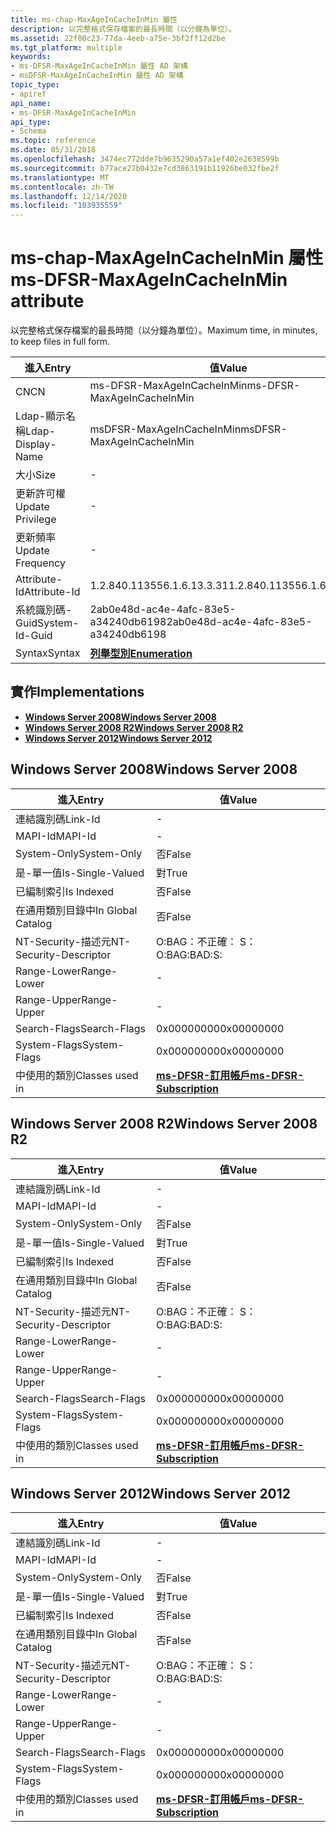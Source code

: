 ```yaml
---
title: ms-chap-MaxAgeInCacheInMin 屬性
description: 以完整格式保存檔案的最長時間（以分鐘為單位）。
ms.assetid: 22f00c23-77da-4eeb-a75e-3bf2ff12d2be
ms.tgt_platform: multiple
keywords:
- ms-DFSR-MaxAgeInCacheInMin 屬性 AD 架構
- msDFSR-MaxAgeInCacheInMin 屬性 AD 架構
topic_type:
- apiref
api_name:
- ms-DFSR-MaxAgeInCacheInMin
api_type:
- Schema
ms.topic: reference
ms.date: 05/31/2018
ms.openlocfilehash: 3474ec772dde7b9635290a57a1ef402e2638599b
ms.sourcegitcommit: b77ace27b0432e7cd3863191b11926be032fbe2f
ms.translationtype: MT
ms.contentlocale: zh-TW
ms.lasthandoff: 12/14/2020
ms.locfileid: "103935559"
---
```

# <a name="ms-dfsr-maxageincacheinmin-attribute"></a><span data-ttu-id="b8921-105">ms-chap-MaxAgeInCacheInMin 屬性</span><span class="sxs-lookup"><span data-stu-id="b8921-105">ms-DFSR-MaxAgeInCacheInMin attribute</span></span>

<span data-ttu-id="b8921-106">以完整格式保存檔案的最長時間（以分鐘為單位）。</span><span class="sxs-lookup"><span data-stu-id="b8921-106">Maximum time, in minutes, to keep files in full form.</span></span>



| <span data-ttu-id="b8921-107">進入</span><span class="sxs-lookup"><span data-stu-id="b8921-107">Entry</span></span> | <span data-ttu-id="b8921-108">值</span><span class="sxs-lookup"><span data-stu-id="b8921-108">Value</span></span> |
|-------------------|--------------------------------------|
| <span data-ttu-id="b8921-109">CN</span><span class="sxs-lookup"><span data-stu-id="b8921-109">CN</span></span>                | <span data-ttu-id="b8921-110">ms-DFSR-MaxAgeInCacheInMin</span><span class="sxs-lookup"><span data-stu-id="b8921-110">ms-DFSR-MaxAgeInCacheInMin</span></span>           |
| <span data-ttu-id="b8921-111">Ldap-顯示名稱</span><span class="sxs-lookup"><span data-stu-id="b8921-111">Ldap-Display-Name</span></span> | <span data-ttu-id="b8921-112">msDFSR-MaxAgeInCacheInMin</span><span class="sxs-lookup"><span data-stu-id="b8921-112">msDFSR-MaxAgeInCacheInMin</span></span>            |
| <span data-ttu-id="b8921-113">大小</span><span class="sxs-lookup"><span data-stu-id="b8921-113">Size</span></span>              | \-                                   |
| <span data-ttu-id="b8921-114">更新許可權</span><span class="sxs-lookup"><span data-stu-id="b8921-114">Update Privilege</span></span>  | \-                                   |
| <span data-ttu-id="b8921-115">更新頻率</span><span class="sxs-lookup"><span data-stu-id="b8921-115">Update Frequency</span></span>  | \-                                   |
| <span data-ttu-id="b8921-116">Attribute-Id</span><span class="sxs-lookup"><span data-stu-id="b8921-116">Attribute-Id</span></span>      | <span data-ttu-id="b8921-117">1.2.840.113556.1.6.13.3.31</span><span class="sxs-lookup"><span data-stu-id="b8921-117">1.2.840.113556.1.6.13.3.31</span></span>           |
| <span data-ttu-id="b8921-118">系統識別碼-Guid</span><span class="sxs-lookup"><span data-stu-id="b8921-118">System-Id-Guid</span></span>    | <span data-ttu-id="b8921-119">2ab0e48d-ac4e-4afc-83e5-a34240db6198</span><span class="sxs-lookup"><span data-stu-id="b8921-119">2ab0e48d-ac4e-4afc-83e5-a34240db6198</span></span> |
| <span data-ttu-id="b8921-120">Syntax</span><span class="sxs-lookup"><span data-stu-id="b8921-120">Syntax</span></span>            | [<span data-ttu-id="b8921-121">**列舉型別**</span><span class="sxs-lookup"><span data-stu-id="b8921-121">**Enumeration**</span></span>](s-enumeration.md) |



## <a name="implementations"></a><span data-ttu-id="b8921-122">實作</span><span class="sxs-lookup"><span data-stu-id="b8921-122">Implementations</span></span>

-   [<span data-ttu-id="b8921-123">**Windows Server 2008**</span><span class="sxs-lookup"><span data-stu-id="b8921-123">**Windows Server 2008**</span></span>](#windows-server-2008)
-   [<span data-ttu-id="b8921-124">**Windows Server 2008 R2**</span><span class="sxs-lookup"><span data-stu-id="b8921-124">**Windows Server 2008 R2**</span></span>](#windows-server-2008-r2)
-   [<span data-ttu-id="b8921-125">**Windows Server 2012**</span><span class="sxs-lookup"><span data-stu-id="b8921-125">**Windows Server 2012**</span></span>](#windows-server-2012)

## <a name="windows-server-2008"></a><span data-ttu-id="b8921-126">Windows Server 2008</span><span class="sxs-lookup"><span data-stu-id="b8921-126">Windows Server 2008</span></span>



| <span data-ttu-id="b8921-127">進入</span><span class="sxs-lookup"><span data-stu-id="b8921-127">Entry</span></span> | <span data-ttu-id="b8921-128">值</span><span class="sxs-lookup"><span data-stu-id="b8921-128">Value</span></span> |
|------------------------|------------------------------------------------------------------|
| <span data-ttu-id="b8921-129">連結識別碼</span><span class="sxs-lookup"><span data-stu-id="b8921-129">Link-Id</span></span>                | \-                                                               |
| <span data-ttu-id="b8921-130">MAPI-Id</span><span class="sxs-lookup"><span data-stu-id="b8921-130">MAPI-Id</span></span>                | \-                                                               |
| <span data-ttu-id="b8921-131">System-Only</span><span class="sxs-lookup"><span data-stu-id="b8921-131">System-Only</span></span>            | <span data-ttu-id="b8921-132">否</span><span class="sxs-lookup"><span data-stu-id="b8921-132">False</span></span>                                                            |
| <span data-ttu-id="b8921-133">是-單一值</span><span class="sxs-lookup"><span data-stu-id="b8921-133">Is-Single-Valued</span></span>       | <span data-ttu-id="b8921-134">對</span><span class="sxs-lookup"><span data-stu-id="b8921-134">True</span></span>                                                             |
| <span data-ttu-id="b8921-135">已編制索引</span><span class="sxs-lookup"><span data-stu-id="b8921-135">Is Indexed</span></span>             | <span data-ttu-id="b8921-136">否</span><span class="sxs-lookup"><span data-stu-id="b8921-136">False</span></span>                                                            |
| <span data-ttu-id="b8921-137">在通用類別目錄中</span><span class="sxs-lookup"><span data-stu-id="b8921-137">In Global Catalog</span></span>      | <span data-ttu-id="b8921-138">否</span><span class="sxs-lookup"><span data-stu-id="b8921-138">False</span></span>                                                            |
| <span data-ttu-id="b8921-139">NT-Security-描述元</span><span class="sxs-lookup"><span data-stu-id="b8921-139">NT-Security-Descriptor</span></span> | <span data-ttu-id="b8921-140">O:BAG：不正確： S：</span><span class="sxs-lookup"><span data-stu-id="b8921-140">O:BAG:BAD:S:</span></span>                                                     |
| <span data-ttu-id="b8921-141">Range-Lower</span><span class="sxs-lookup"><span data-stu-id="b8921-141">Range-Lower</span></span>            | \-                                                               |
| <span data-ttu-id="b8921-142">Range-Upper</span><span class="sxs-lookup"><span data-stu-id="b8921-142">Range-Upper</span></span>            | \-                                                               |
| <span data-ttu-id="b8921-143">Search-Flags</span><span class="sxs-lookup"><span data-stu-id="b8921-143">Search-Flags</span></span>           | <span data-ttu-id="b8921-144">0x00000000</span><span class="sxs-lookup"><span data-stu-id="b8921-144">0x00000000</span></span>                                                       |
| <span data-ttu-id="b8921-145">System-Flags</span><span class="sxs-lookup"><span data-stu-id="b8921-145">System-Flags</span></span>           | <span data-ttu-id="b8921-146">0x00000000</span><span class="sxs-lookup"><span data-stu-id="b8921-146">0x00000000</span></span>                                                       |
| <span data-ttu-id="b8921-147">中使用的類別</span><span class="sxs-lookup"><span data-stu-id="b8921-147">Classes used in</span></span>        | [<span data-ttu-id="b8921-148">**ms-DFSR-訂用帳戶**</span><span class="sxs-lookup"><span data-stu-id="b8921-148">**ms-DFSR-Subscription**</span></span>](c-msdfsr-subscription.md)<br/> |



## <a name="windows-server-2008-r2"></a><span data-ttu-id="b8921-149">Windows Server 2008 R2</span><span class="sxs-lookup"><span data-stu-id="b8921-149">Windows Server 2008 R2</span></span>



| <span data-ttu-id="b8921-150">進入</span><span class="sxs-lookup"><span data-stu-id="b8921-150">Entry</span></span> | <span data-ttu-id="b8921-151">值</span><span class="sxs-lookup"><span data-stu-id="b8921-151">Value</span></span> |
|------------------------|------------------------------------------------------------------|
| <span data-ttu-id="b8921-152">連結識別碼</span><span class="sxs-lookup"><span data-stu-id="b8921-152">Link-Id</span></span>                | \-                                                               |
| <span data-ttu-id="b8921-153">MAPI-Id</span><span class="sxs-lookup"><span data-stu-id="b8921-153">MAPI-Id</span></span>                | \-                                                               |
| <span data-ttu-id="b8921-154">System-Only</span><span class="sxs-lookup"><span data-stu-id="b8921-154">System-Only</span></span>            | <span data-ttu-id="b8921-155">否</span><span class="sxs-lookup"><span data-stu-id="b8921-155">False</span></span>                                                            |
| <span data-ttu-id="b8921-156">是-單一值</span><span class="sxs-lookup"><span data-stu-id="b8921-156">Is-Single-Valued</span></span>       | <span data-ttu-id="b8921-157">對</span><span class="sxs-lookup"><span data-stu-id="b8921-157">True</span></span>                                                             |
| <span data-ttu-id="b8921-158">已編制索引</span><span class="sxs-lookup"><span data-stu-id="b8921-158">Is Indexed</span></span>             | <span data-ttu-id="b8921-159">否</span><span class="sxs-lookup"><span data-stu-id="b8921-159">False</span></span>                                                            |
| <span data-ttu-id="b8921-160">在通用類別目錄中</span><span class="sxs-lookup"><span data-stu-id="b8921-160">In Global Catalog</span></span>      | <span data-ttu-id="b8921-161">否</span><span class="sxs-lookup"><span data-stu-id="b8921-161">False</span></span>                                                            |
| <span data-ttu-id="b8921-162">NT-Security-描述元</span><span class="sxs-lookup"><span data-stu-id="b8921-162">NT-Security-Descriptor</span></span> | <span data-ttu-id="b8921-163">O:BAG：不正確： S：</span><span class="sxs-lookup"><span data-stu-id="b8921-163">O:BAG:BAD:S:</span></span>                                                     |
| <span data-ttu-id="b8921-164">Range-Lower</span><span class="sxs-lookup"><span data-stu-id="b8921-164">Range-Lower</span></span>            | \-                                                               |
| <span data-ttu-id="b8921-165">Range-Upper</span><span class="sxs-lookup"><span data-stu-id="b8921-165">Range-Upper</span></span>            | \-                                                               |
| <span data-ttu-id="b8921-166">Search-Flags</span><span class="sxs-lookup"><span data-stu-id="b8921-166">Search-Flags</span></span>           | <span data-ttu-id="b8921-167">0x00000000</span><span class="sxs-lookup"><span data-stu-id="b8921-167">0x00000000</span></span>                                                       |
| <span data-ttu-id="b8921-168">System-Flags</span><span class="sxs-lookup"><span data-stu-id="b8921-168">System-Flags</span></span>           | <span data-ttu-id="b8921-169">0x00000000</span><span class="sxs-lookup"><span data-stu-id="b8921-169">0x00000000</span></span>                                                       |
| <span data-ttu-id="b8921-170">中使用的類別</span><span class="sxs-lookup"><span data-stu-id="b8921-170">Classes used in</span></span>        | [<span data-ttu-id="b8921-171">**ms-DFSR-訂用帳戶**</span><span class="sxs-lookup"><span data-stu-id="b8921-171">**ms-DFSR-Subscription**</span></span>](c-msdfsr-subscription.md)<br/> |



## <a name="windows-server-2012"></a><span data-ttu-id="b8921-172">Windows Server 2012</span><span class="sxs-lookup"><span data-stu-id="b8921-172">Windows Server 2012</span></span>



| <span data-ttu-id="b8921-173">進入</span><span class="sxs-lookup"><span data-stu-id="b8921-173">Entry</span></span> | <span data-ttu-id="b8921-174">值</span><span class="sxs-lookup"><span data-stu-id="b8921-174">Value</span></span> |
|------------------------|------------------------------------------------------------------|
| <span data-ttu-id="b8921-175">連結識別碼</span><span class="sxs-lookup"><span data-stu-id="b8921-175">Link-Id</span></span>                | \-                                                               |
| <span data-ttu-id="b8921-176">MAPI-Id</span><span class="sxs-lookup"><span data-stu-id="b8921-176">MAPI-Id</span></span>                | \-                                                               |
| <span data-ttu-id="b8921-177">System-Only</span><span class="sxs-lookup"><span data-stu-id="b8921-177">System-Only</span></span>            | <span data-ttu-id="b8921-178">否</span><span class="sxs-lookup"><span data-stu-id="b8921-178">False</span></span>                                                            |
| <span data-ttu-id="b8921-179">是-單一值</span><span class="sxs-lookup"><span data-stu-id="b8921-179">Is-Single-Valued</span></span>       | <span data-ttu-id="b8921-180">對</span><span class="sxs-lookup"><span data-stu-id="b8921-180">True</span></span>                                                             |
| <span data-ttu-id="b8921-181">已編制索引</span><span class="sxs-lookup"><span data-stu-id="b8921-181">Is Indexed</span></span>             | <span data-ttu-id="b8921-182">否</span><span class="sxs-lookup"><span data-stu-id="b8921-182">False</span></span>                                                            |
| <span data-ttu-id="b8921-183">在通用類別目錄中</span><span class="sxs-lookup"><span data-stu-id="b8921-183">In Global Catalog</span></span>      | <span data-ttu-id="b8921-184">否</span><span class="sxs-lookup"><span data-stu-id="b8921-184">False</span></span>                                                            |
| <span data-ttu-id="b8921-185">NT-Security-描述元</span><span class="sxs-lookup"><span data-stu-id="b8921-185">NT-Security-Descriptor</span></span> | <span data-ttu-id="b8921-186">O:BAG：不正確： S：</span><span class="sxs-lookup"><span data-stu-id="b8921-186">O:BAG:BAD:S:</span></span>                                                     |
| <span data-ttu-id="b8921-187">Range-Lower</span><span class="sxs-lookup"><span data-stu-id="b8921-187">Range-Lower</span></span>            | \-                                                               |
| <span data-ttu-id="b8921-188">Range-Upper</span><span class="sxs-lookup"><span data-stu-id="b8921-188">Range-Upper</span></span>            | \-                                                               |
| <span data-ttu-id="b8921-189">Search-Flags</span><span class="sxs-lookup"><span data-stu-id="b8921-189">Search-Flags</span></span>           | <span data-ttu-id="b8921-190">0x00000000</span><span class="sxs-lookup"><span data-stu-id="b8921-190">0x00000000</span></span>                                                       |
| <span data-ttu-id="b8921-191">System-Flags</span><span class="sxs-lookup"><span data-stu-id="b8921-191">System-Flags</span></span>           | <span data-ttu-id="b8921-192">0x00000000</span><span class="sxs-lookup"><span data-stu-id="b8921-192">0x00000000</span></span>                                                       |
| <span data-ttu-id="b8921-193">中使用的類別</span><span class="sxs-lookup"><span data-stu-id="b8921-193">Classes used in</span></span>        | [<span data-ttu-id="b8921-194">**ms-DFSR-訂用帳戶**</span><span class="sxs-lookup"><span data-stu-id="b8921-194">**ms-DFSR-Subscription**</span></span>](c-msdfsr-subscription.md)<br/> |



 

 





